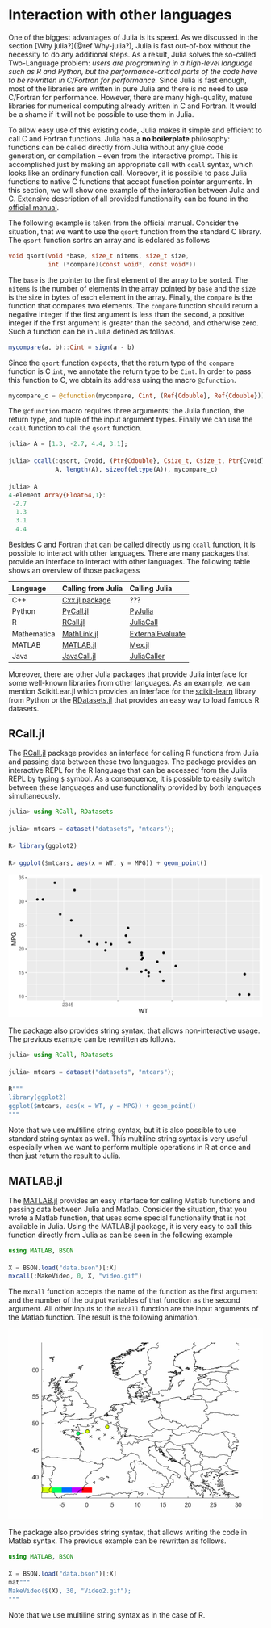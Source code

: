 # Interaction with other languages

One of the biggest advantages of Julia is its speed. As we discussed in  the section [Why julia?](@ref Why-julia?), Julia is fast out-of-box without the necessity to do any additional steps. As a result, Julia solves the so-called Two-Language problem: *users are programming in a high-level language such as R and Python, but the performance-critical parts of the code have to be rewritten in C/Fortran for performance.* Since Julia is fast enough, most of the libraries are written in pure Julia and there is no need to use C/Fortran for performance. However, there are many high-quality, mature libraries for numerical computing already written in C and Fortran. It would be a shame if it will not be possible to use them in Julia.

To allow easy use of this existing code, Julia makes it simple and efficient to call C and Fortran functions. Julia has a **no boilerplate** philosophy: functions can be called directly from Julia without any glue code generation, or compilation – even from the interactive prompt. This is accomplished just by making an appropriate call with `ccall` syntax, which looks like an ordinary function call. Moreover, it is possible to pass Julia functions to native C functions that accept function pointer arguments. In this section, we will show one example of the interaction between Julia and C. Extensive description of all provided functionality can be found in the [official manual](https://docs.julialang.org/en/v1/manual/calling-c-and-fortran-code/).

The following example is taken from the official manual. Consider the situation, that we want to use the `qsort` function from the standard C library. The `qsort` function sortrs an array and is edclared as follows

```c
void qsort(void *base, size_t nitems, size_t size,
           int (*compare)(const void*, const void*))
```

The `base` is the pointer to the first element of the array to be sorted. The `nitems` is the number of elements in the array pointed by `base` and the `size` is the size in bytes of each element in the array. Finally, the `compare` is the function that compares two elements. The `compare` function should return a negative integer if the first argument is less than the second, a positive integer if the first argument is greater than the second, and otherwise zero. Such a function can be in Julia defined as follows.

```julia
mycompare(a, b)::Cint = sign(a - b)
```

Since the `qsort` function expects, that the return type of the `compare` function is C `int`, we annotate the return type to be `Cint`. In order to pass this function to C, we obtain its address using the macro `@cfunction`.

```julia
mycompare_c = @cfunction(mycompare, Cint, (Ref{Cdouble}, Ref{Cdouble}))
```

The `@cfunction` macro requires three arguments: the Julia function, the return type, and tuple of the input argument types. Finally we can use the `ccall` function to call the `qsort` function.

```julia
julia> A = [1.3, -2.7, 4.4, 3.1];

julia> ccall(:qsort, Cvoid, (Ptr{Cdouble}, Csize_t, Csize_t, Ptr{Cvoid}),
             A, length(A), sizeof(eltype(A)), mycompare_c)

julia> A
4-element Array{Float64,1}:
 -2.7
  1.3
  3.1
  4.4
```

Besides C and Fortran that can be called directly using `ccall` function, it is possible to interact with other languages. There are many packages that provide an interface to interact with other languages. The following table shows an overview of those packagess

| Language    | Calling from Julia                                         | Calling Julia                                                                       |
| :---        | :---                                                       | :---                                                                                |
| C++         | [Cxx.jl package](https://github.com/JuliaInterop/Cxx.jl)   | ???                                                                                 |
| Python      | [PyCall.jl](https://github.com/JuliaPy/PyCall.jl)          | [PyJulia](https://github.com/JuliaPy/pyjulia)                                       |
| R           | [RCall.jl](https://github.com/JuliaInterop/RCall.jl)       | [JuliaCall](https://github.com/Non-Contradiction/JuliaCall)                         |
| Mathematica | [MathLink.jl](https://github.com/JuliaInterop/MathLink.jl) | [ExternalEvaluate](https://reference.wolfram.com/language/ref/ExternalEvaluate.html)|
| MATLAB      | [MATLAB.jl](https://github.com/JuliaInterop/MATLAB.jl)     | [Mex.jl](https://github.com/jebej/Mex.jl/)                                          |
| Java        | [JavaCall.jl](https://github.com/JuliaInterop/JavaCall.jl) | [JuliaCaller](https://github.com/jbytecode/juliacaller)                             |

Moreover, there are other Julia packages that provide Julia interface for some well-known libraries from other languages. As an example, we can mention ScikitLear.jl which provides an interface for the [scikit-learn](https://scikit-learn.org/stable/) library from Python or the [RDatasets.jl](https://github.com/JuliaStats/RDatasets.jls) that provides an easy way to load famous R datasets.

## RCall.jl

The [RCall.jl](https://github.com/JuliaInterop/RCall.jl) package provides an interface for calling R functions from Julia and passing data between these two languages. The package provides an interactive REPL for the R language that can be accessed from the Julia REPL by typing `$` symbol. As a consequence, it is possible to easily switch between these languages and use functionality provided by both languages simultaneously.

```julia
julia> using RCall, RDatasets

julia> mtcars = dataset("datasets", "mtcars");

R> library(ggplot2)

R> ggplot($mtcars, aes(x = WT, y = MPG)) + geom_point()
```

![](ggplot.svg)

The package also provides string syntax, that allows non-interactive usage. The previous example can be rewritten as follows.

```julia
julia> using RCall, RDatasets

julia> mtcars = dataset("datasets", "mtcars");

R"""
library(ggplot2)
ggplot($mtcars, aes(x = WT, y = MPG)) + geom_point()
"""
```

Note that we use multiline string syntax, but it is also possible to use standard string syntax as well. This multiline string syntax is very useful especially when we want to perform multiple operations in R at once and then just return the result to Julia.

## MATLAB.jl

The [MATLAB.jl](https://github.com/JuliaInterop/MATLAB.jl) provides an easy interface for calling Matlab functions and passing data between Julia and Matlab. Consider the situation, that you wrote a Matlab function, that uses some special functionality that is not available in Julia. Using the MATLAB.jl package, it is very easy to call this function directly from Julia as can be seen in the following example

```julia
using MATLAB, BSON

X = BSON.load("data.bson")[:X]
mxcall(:MakeVideo, 0, X, "video.gif")
```

The `mxcall` function accepts the name of the function as the first argument and the number of the output variables of that function as the second argument. All other inputs to the `mxcall` function are the input arguments of the Matlab function. The result is the following animation.

![](../data/Video.gif)

The package also provides string syntax, that allows writing the code in Matlab syntax. The previous example can be rewritten as follows.

```julia
using MATLAB, BSON

X = BSON.load("data.bson")[:X]
mat"""
MakeVideo($(X), 30, "Video2.gif");
"""
```

Note that we use multiline string syntax as in the case of R.

